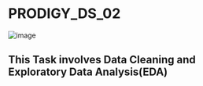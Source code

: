 # PRODIGY_DS_02
![image](https://github.com/poojashinde5256/PRODIGY_DS_02/assets/159747308/28cdf0be-0e34-4adb-9fcb-767cfb6d6ff9)
## This Task involves Data Cleaning and Exploratory Data Analysis(EDA)
